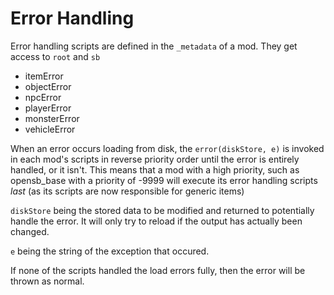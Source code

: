 # Error Handling

Error handling scripts are defined in the `_metadata` of a mod.
They get access to `root` and `sb`

- itemError
- objectError
- npcError
- playerError
- monsterError
- vehicleError

When an error occurs loading from disk, the `error(diskStore, e)` is invoked in each mod's scripts in reverse priority order until the error is entirely handled, or it isn't.
This means that a mod with a high priority, such as opensb_base with a priority of -9999 will execute its error handling scripts *last* (as its scripts are now responsible for generic items)

`diskStore` being the stored data to be modified and returned to potentially handle the error. It will only try to reload if the output has actually been changed.

`e` being the string of the exception that occured.

If none of the scripts handled the load errors fully, then the error will be thrown as normal.
